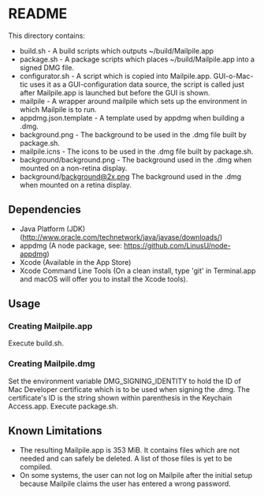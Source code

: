 # README

This directory contains:
* build.sh - A build scripts which outputs ~/build/Mailpile.app
* package.sh - A package scripts which places ~/build/Mailpile.app into a signed DMG file.
* configurator.sh - A script which is copied into Mailpile.app. GUI-o-Mac-tic uses it as a GUI-configuration data source, the script is called just after Mailpile.app is launched but before the GUI is shown.
* mailpile - A wrapper around mailpile which sets up the environment in which Mailpile is to run.
* appdmg.json.template - A template used by appdmg when building a .dmg.
* background.png - The background to be used in the .dmg file built by package.sh.
* mailpile.icns - The icons to be used in the .dmg file built by package.sh.
* background/background.png - The background used in the .dmg when mounted on a non-retina display.
* background/background@2x.png The background used in the .dmg when mounted on a retina display.


## Dependencies
* Java Platform (JDK) (http://www.oracle.com/technetwork/java/javase/downloads/)
* appdmg (A node package, see: https://github.com/LinusU/node-appdmg)
* Xcode (Available in the App Store)
* Xcode Command Line Tools (On a clean install, type 'git' in Terminal.app and macOS will offer you to install the Xcode tools).

## Usage
### Creating Mailpile.app
Execute build.sh.

### Creating Mailpile.dmg
Set the environment variable DMG_SIGNING_IDENTITY to hold the ID of Mac Developer certificate which is to be used when signing the .dmg. The certificate's ID is the string shown within parenthesis in the Keychain Access.app.
Execute package.sh.

## Known Limitations
* The resulting Mailpile.app is 353 MiB. It contains files which are not needed and can safely be deleted. A list of those files is yet to be compiled.
* On some systems, the user can not log on Mailpile after the initial setup because Mailpile claims the user has entered a wrong password.
